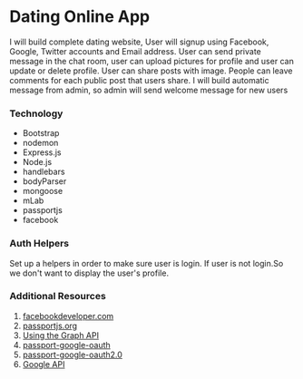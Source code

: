 # Dating Online App
I will build complete dating website, User will signup using Facebook, Google, Twitter accounts and Email address.
User can send private message in the chat room, user can upload pictures for profile and user can update or delete profile.
User can share posts with image. People can leave comments for each public post that users share.
I will build automatic message from admin, so admin will send welcome message for new users


### Technology

* Bootstrap
* nodemon
* Express.js
* Node.js
* handlebars
* bodyParser
* mongoose
* mLab
* passportjs
* facebook

### Auth Helpers
Set up a helpers in order to make sure user is login. 
If  user is not login.So we don't want to display the user's profile.



### Additional Resources
1. <a href="https://developers.facebook.com/" target="_blank">facebookdeveloper.com</a>
2. <a href="http://www.passportjs.org/" target="_blank">passportjs.org</a>
3. <a href="https://developers.facebook.com/docs/graph-api/using-graph-api" target="_blank">Using the Graph API</a>
4. <a href="http://www.passportjs.org/packages/passport-google-oauth/" target="_blank">passport-google-oauth</a>
5. <a href="https://github.com/jaredhanson/passport-google-oauth2" target="_blank">passport-google-oauth2.0</a>
6. <a href="https://console.developers.google.com" target="_blank">Google API</a>



